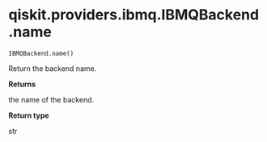# qiskit.providers.ibmq.IBMQBackend.name

`IBMQBackend.name()`

Return the backend name.

**Returns**

the name of the backend.

**Return type**

str
